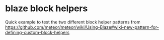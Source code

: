 blaze block helpers
===================

Quick example to test the two different block helper patterns from https://github.com/meteor/meteor/wiki/Using-Blaze#wiki-new-pattern-for-defining-custom-block-helpers
